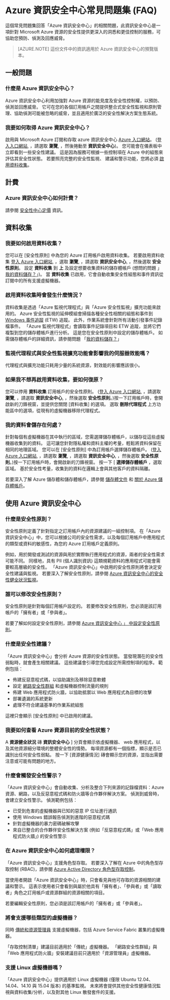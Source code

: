 <properties
   pageTitle="Azure 資訊安全中心常見問題集 (FAQ) | Microsoft Azure"
   description="這個常見問題集回答「Azure 資訊安全中心」的相關問題。"
   services="security-center"
   documentationCenter="na"
   authors="TerryLanfear"
   manager="StevenPo"
   editor=""/>

<tags
   ms.service="security-center"
   ms.devlang="na"
   ms.topic="article"
   ms.tgt_pltfrm="na"
   ms.workload="na"
   ms.date="12/10/2015"
   ms.author="terrylan"/>

# Azure 資訊安全中心常見問題集 (FAQ)

這個常見問題集回答「Azure 資訊安全中心」的相關問題，此資訊安全中心是一項針對 Microsoft Azure 資源的安全性提供更深入的洞悉和更佳控制的服務，可協助您預防、偵測及回應威脅。

> [AZURE.NOTE] 這份文件中的資訊適用於 Azure 資訊安全中心的預覽版本。

## 一般問題

### 什麼是 Azure 資訊安全中心？
Azure 資訊安全中心利用加強對 Azure 資源的能見度及安全性控制權，以預防、偵測並回應威脅。 它可在您的各個訂用帳戶之間提供整合式安全性監視和原則管理、協助偵測可能被忽略的威脅，並且適用於廣泛的安全性解決方案生態系統。

### 我要如何取得 Azure 資訊安全中心？
啟用與 Microsoft Azure 訂閱和存取 azure 資訊安全中心 [Azure 入口網站](http://azure.microsoft.com/features/azure-portal/)。 ([登入入口網站](https://portal.azure.com), ，請選取 **瀏覽**, ，然後捲動至 **資訊安全中心**)。 您可能會在儀表板中立即看到一些安全性建議。 這是因為服務可根據一些控制項在 Azure 中的組態來評估其安全性狀態。 若要照亮完整的安全性監視、 建議和警示功能，您將必須 [啟用資料收集](#data-collection)。  

## 計費

### Azure 資訊安全中心如何計費？
請參閱 [安全性中心定價](https://azure.microsoft.com/pricing/details/security-center/) 資訊。

## 資料收集

### 我要如何啟用資料收集？<a name=data-collection></a>
您可以在 [安全性原則] 中為您的 Azure 訂用帳戶啟用資料收集。 若要啟用資料收集 [登入 Azure 入口網站](https://portal.azure.com), ，選取 **瀏覽**, ，請選取 **資訊安全中心**, ，然後選取 **安全性原則**。 設定 **資料收集** 到 **上** 及設定想要收集資料的儲存體帳戶 (想問的問題 」[我的資料儲存？](#where-is-my-data-stored)」)。 當 **資料收集** 已啟用，它會自動收集安全性組態和事件資訊從訂閱中的所有支援虛擬機器。

### 啟用資料收集時會發生什麼情況？
資料收集是透過「Azure 監視代理程式」與「Azure 安全性監視」擴充功能來啟用的。 Azure 安全性監視的延伸模組會掃描各種安全性相關的組態和事件到 [Windows 事件追蹤](https://msdn.microsoft.com/library/windows/desktop/bb968803.aspx) (ETW) 追蹤。 此外，作業系統會針對所有活動引發事件記錄檔事件。  「Azure 監視代理程式」會讀取事件記錄項目和 ETW 追蹤，並將它們複製到您的儲存體帳戶進行分析。  這是您在安全性原則中設定的儲存體帳戶。 如需儲存體帳戶的詳細資訊，請參閱問題 「[我的資料儲存？](#where-is-my-data-stored)」

### 監視代理程式與安全性監視擴充功能會影響我的伺服器效能嗎？
代理程式與擴充功能只耗用少量的系統資源，對效能的影響應該很小。

### 如果我不想再啟用資料收集，要如何復原？
您可以停用 **資料收集** 訂用帳戶的安全性原則。 ([登入 Azure 入口網站](https://portal.azure.com), ，請選取 **瀏覽**, ，請選取 **資訊安全中心**, ，然後選取 **安全性原則**。)按一下訂用帳戶時，會開啟新的刀鋒視窗，並提供您關閉 [資料收集] 的選項。 選取 **刪除代理程式** 上方功能區中的選項，從現有的虛擬機器移除代理程式。

### 我的資料會儲存在何處？<a name=where-is-my-data-stored></a>
針對每個有虛擬機器在其中執行的區域，您需選擇儲存體帳戶，以儲存從這些虛擬機器收集到的資料。 這可讓您針對隱私權和資料主權的考量，輕鬆將資料保留在相同的地理區域。 您可以在 [安全性原則] 中為訂用帳戶選擇儲存體帳戶。 ([登入 Azure 入口網站](https://portal.azure.com), ，請選取 **瀏覽**, ，請選取 **資訊安全中心**, ，然後選取 **安全性原則**。)按一下訂用帳戶時，會開啟新的刀鋒視窗。 按一下 [ **選擇儲存體帳戶** ，選取區域。  基於安全性考量，收集到的資料在邏輯上會與其他客戶的資料隔離。

若要深入了解 Azure 儲存體和儲存體帳戶，請參閱 [儲存體文件](https://azure.microsoft.com/documentation/services/storage/) 和 [關於 Azure 儲存體帳戶](storage-create-storage-account.md)。

## 使用 Azure 資訊安全中心

### 什麼是安全性原則？
安全性原則定義了針對指定之訂用帳戶內的資源建議的一組控制項。 在「Azure 資訊安全中心」中，您可以根據公司的安全性需求，以及每個訂用帳戶中應用程式的類型或資料的敏感性，為您的 Azure 訂用帳戶定義原則。

例如，用於開發或測試的資源與用於實際執行應用程式的資源，兩者的安全性需求可能不同。 同樣地，具有 PII (個人識別資訊) 這類規範資料的應用程式可能會需要較高層級的安全性。 「Azure 資訊安全中心」中啟用的安全性原則將會決定安全性建議與監視。 若要深入了解安全性原則，請參閱 [Azure 資訊安全中心的安全性健全狀況監視](security-center-monitoring.md)。

### 誰可以修改安全性原則？
安全性原則是針對每個訂用帳戶設定的。 若要修改安全性原則，您必須是該訂用帳戶的「擁有者」或「參與者」。

若要了解如何設定安全性原則，請參閱 [Azure 資訊安全中心 」 中設定安全性原則](security-center-policies.md)。

### 什麼是安全性建議？
「Azure 資訊安全中心」會分析 Azure 資源的安全性狀態。 當發現潛在的安全性弱點時，就會產生相關建議。 這些建議會引導您完成設定所需控制項的程序。 範例包括：

- 佈建反惡意程式碼，以協助識別及移除惡意軟體
- 設定 [網路安全性群組](virtual-networks-nsg.md) 和虛擬機器控制流量的規則
- 佈建 Web 應用程式防火牆，以協助抵禦以 Web 應用程式為目標的攻擊
- 部署遺漏的系統更新
- 處理不符合建議基準的作業系統組態

這裡只會顯示 [安全性原則] 中已啟用的建議。

### 我要如何查看 Azure 資源目前的安全性狀態？
A **資源健全狀況** 磚 **資訊安全中心** ] 分頁會顯示依虛擬機器、 web 應用程式，以及其他資源細分環境的整體安全性的情勢。 每項資源都有一個指標，顯示是否已識別出任何安全性弱點。 按一下 [資源健康情況] 磚會顯示您的資源，並指出需要注意或可能有問題的地方。

### 什麼會觸發安全性警示？
「Azure 資訊安全中心」會自動收集、分析及整合下列來源的記錄檔資料：Azure 資源、網路，以及反惡意程式碼和防火牆等合作夥伴解決方案。 偵測到威脅時，會建立安全性警示。 偵測範例包括：

- 已受到危害的虛擬機器與已知的惡意 IP 位址進行通訊
- 使用 Windows 錯誤報告偵測到進階的惡意程式碼
- 針對虛擬機器的暴力密碼破解攻擊
- 來自已整合的合作夥伴安全性解決方案 (例如「反惡意程式碼」或「Web 應用程式防火牆」) 的安全性警示

### 在 Azure 資訊安全中心如何處理權限？
「Azure 資訊安全中心」支援角色型存取。 若要深入了解在 Azure 中的角色型存取控制 (RBAC)，請參閱 [Azure Active Directory 角色型存取控制](role-based-access-control-configure.md)。

當使用者開啟「Azure 資訊安全中心」時，只會看見與他可存取的資源相關的建議和警示。  這表示使用者只會看到與屬於他具有「擁有者」、「參與者」或「讀取者」角色之訂用帳戶或資源群組的資源相關的項目。

若要編輯安全性原則，您必須是該訂用帳戶的「擁有者」或「參與者」。

### 將會支援哪些類型的虛擬機器？
同時 [傳統和資源管理員](azure-classic-rm.md) 支援虛擬機器，包括 Azure Service Fabric 叢集的虛擬機器。

「存取控制清單」建議目前適用於「傳統」虛擬機器。 「網路安全性群組」與「Web 應用程式防火牆」安裝建議目前只適用於「資源管理員」虛擬機器。

### 支援 Linux 虛擬機器嗎？
「Azure 資訊安全中心」提供適用於 Linux 虛擬機器 (僅限 Ubuntu 12.04、14.04、14.10 與 15.04 版本) 的基準監視。 未來將會提供其他安全性健康情況監視與資料收集/分析，以及對其他 Linux 散發套件的支援。


